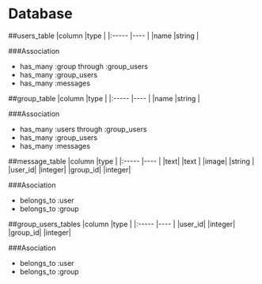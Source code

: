 # Database

##users_table
|column        |type   |
|:-----        |----   |
|name          |string |

###Association
+ has_many :group through :group_users
+ has_many :group_users
+ has_many :messages

##group_table
|column        |type   |
|:-----        |----   |
|name          |string |

###Association
+ has_many :users through :group_users
+ has_many :group_users
+ has_many :messages

##message_table
|column        |type   |
|:-----        |----   |
|text|         |text   |
|image|        |string |
|user_id|      |integer|
|group_id|     |integer|

###Asociation
+ belongs_to :user
+ belongs_to :group



##group_users_tables
|column        |type   |
|:-----        |----   |
|user_id|      |integer|
|group_id|     |integer|

###Asociation
+ belongs_to :user
+ belongs_to :group